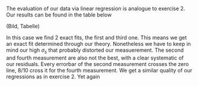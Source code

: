 The evaluation of our data via linear regression is analogue to exercise 2. Our results can be found in the table below

(Bild, Tabelle)

In this case we find 2 exact fits, the first and third one. This means we get an exact fit determined through our theory. Nonetheless we have to keep in mind our high $\sigma_{s}$ that probably distorted our measuerement. The second and fourth measurement are also not the best, with a clear systematic of our residuals. Every errorbar of the second measurement crosses the zero line, 8/10 cross it for the fourth measurement. We get a similar quality of our regressions as in exercise 2. Yet again 
